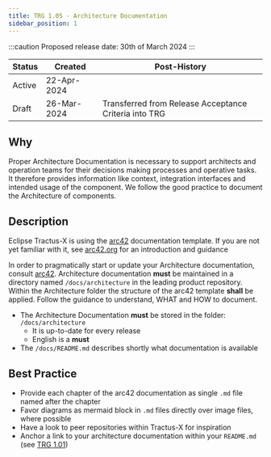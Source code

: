 ```yaml
---
title: TRG 1.05 - Architecture Documentation
sidebar_position: 1
---
```


:::caution
Proposed release date: 30th of March 2024
:::

| Status   | Created     | Post-History                                          |
|----------|-------------|-------------------------------------------------------|
| Active   | 22-Apr-2024 |                                                       |
| Draft    | 26-Mar-2024 | Transferred from Release Acceptance Criteria into TRG |

## Why

Proper Architecture Documentation is necessary to support architects and operation teams for their decisions making processes and operative tasks. It therefore provides information like context, integration interfaces and intended usage of the component. We follow the good practice to document the Architecture of components.

## Description

Eclipse Tractus-X is using the [arc42](https://arc42.org/) documentation template. If you are not yet familiar with it, see [arc42.org](https://arc42.org/) for an introduction and guidance

In order to pragmatically start or update your Architecture documentation, consult [arc42](https://arc42.org/). Architecture documentation **must** be maintained in a directory named `/docs/architecture` in the leading product repository. Within the Architecture folder the structure of the arc42 template **shall** be applied. Follow the guidance to understand, WHAT and HOW to document.

- The Architecture Documentation **must** be stored in the folder: `/docs/architecture`
  - It is up-to-date for every release
  - English is a **must**
- The `/docs/README.md` describes shortly what documentation is available

## Best Practice

- Provide each chapter of the arc42 documentation as single `.md` file named after the chapter
- Favor diagrams as mermaid block in `.md` files directly over image files, where possible
- Have a look to peer repositories within Tractus-X for inspiration
- Anchor a link to your architecture documentation within your `README.md` (see [TRG 1.01](https://eclipse-tractusx.github.io/docs/release/trg-1/trg-1-1))

